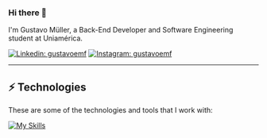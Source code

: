 ### Hi there 👋

I'm Gustavo Müller, a Back-End Developer and Software Engineering student at Uniamérica.

[![Linkedin: gustavoemf](https://img.shields.io/badge/-Linkedin-blue?style=flat-square&logo=Linkedin&logoColor=white&link=https://www.linkedin.com/in/gustavoemf/)](https://www.linkedin.com/in/gustavoemf/)
[![Instagram: gustavoemf](https://img.shields.io/badge/-Instagram-c13584?style=flat-square&logo=Instagram&logoColor=white&link=https://www.instagram.com/gustavoemf/)](https://www.instagram.com/gustavoemf/)
____

## ⚡ Technologies

These are some of the technologies and tools that I work with:

[![My Skills](https://skillicons.dev/icons?i=c,java,py,go,spring,postgres,redis,mongodb,gradle,maven,linux,nginx,docker,kubernetes,kafka,rabbitmq,grafana,prometheus&perline=6)](https://skillicons.dev)
